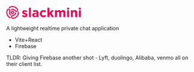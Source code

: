 <img src="./src/assets/logo.svg" width="200">

A lightweight realtime private chat application
- Vite+React
- Firebase

TLDR: Giving Firebase another shot - Lyft, duolingo, Alibaba, venmo all on their client list. 
